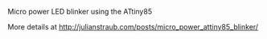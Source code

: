 Micro power LED blinker using the ATtiny85 

More details at http://julianstraub.com/posts/micro_power_attiny85_blinker/
